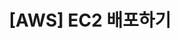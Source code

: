 ---
title:  "[AWS] EC2 배포하기"
categories: [Backend,DevOps]
tags:
  [
    DevOps,
    AWS,
    EC2
  ] 
image: "/assets/img/title/ec2.png"
---